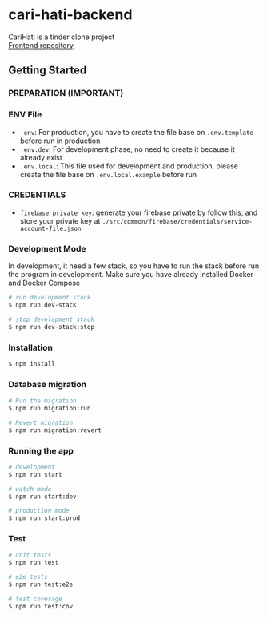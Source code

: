 # cari-hati-backend
CariHati is a tinder clone project  
[Frontend repository](https://github.com/glennprays/cari-hati-ui)

## Getting Started
### PREPARATION (IMPORTANT)
### ENV File
- `.env`: For production, you have to create the file base on `.env.template` before run in production
- `.env.dev`: For development phase, no need to create it because it already exist
- `.env.local`: This file used for development and production, please create the file base on `.env.local.example` before run
### CREDENTIALS
-  `firebase private key`: generate your firebase private by follow [this](https://firebase.google.com/docs/admin/setup?authuser=1#initialize_the_sdk_in_non-google_environments), and store your private key at `./src/common/firebase/credentials/service-account-file.json`

### Development Mode
In development, it need a few stack, so you have to run the stack before run the program in development. Make sure you have already installed Docker and Docker Compose
```bash
# run development stack
$ npm run dev-stack

# stop development stack
$ npm run dev-stack:stop
```

### Installation

```bash
$ npm install
```

### Database migration
```bash
# Run the migration
$ npm run migration:run

# Revert migration
$ npm run migration:revert
```

### Running the app

```bash
# development
$ npm run start

# watch mode
$ npm run start:dev

# production mode
$ npm run start:prod
```

### Test

```bash
# unit tests
$ npm run test

# e2e tests
$ npm run test:e2e

# test coverage
$ npm run test:cov
```

